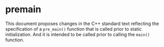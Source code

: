 premain
==================

This document proposes changes in the C++ standard text reflecting
the specification of a `pre_main()` function that is called prior to
static initialization. And it is intended to be called prior
to calling the `main()` function.
